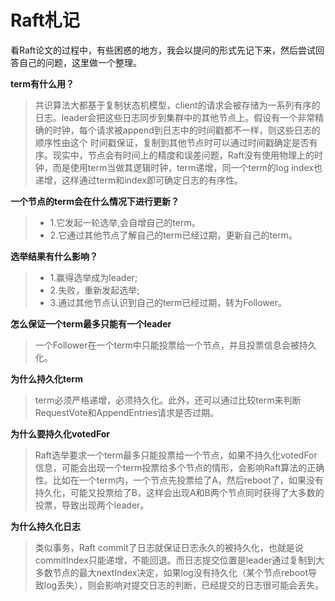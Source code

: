 # Raft札记

看Raft论文的过程中，有些困惑的地方，我会以提问的形式先记下来，然后尝试回答自己的问题，这里做一个整理。

**term有什么用？**
>共识算法大都基于复制状态机模型，client的请求会被存储为一系列有序的日志。leader会把这些日志同步到集群中的其他节点上。假设有一个非常精确的时钟，每个请求被append到日志中的时间戳都不一样，则这些日志的顺序性由这个
时间戳保证，复制到其他节点时可以通过时间戳确定是否有序。现实中，节点会有时间上的精度和误差问题，Raft没有使用物理上的时钟，而是使用term当做其逻辑时钟，term递增，同一个term的log index也递增，这样通过term和index即可确定日志的有序性。

**一个节点的term会在什么情况下进行更新？**
> - 1.它发起一轮选举,会自增自己的term。
> - 2.它通过其他节点了解自己的term已经过期，更新自己的term。

**选举结果有什么影响？**
> - 1.赢得选举成为leader; 
> - 2.失败，重新发起选举;
> - 3.通过其他节点认识到自己的term已经过期，转为Follower。

**怎么保证一个term最多只能有一个leader**
> 一个Follower在一个term中只能投票给一个节点，并且投票信息会被持久化。

**为什么持久化term** 
>term必须严格递增，必须持久化。此外，还可以通过比较term来判断RequestVote和AppendEntries请求是否过期。 

**为什么要持久化votedFor** 
>Raft选举要求一个term最多只能投票给一个节点，如果不持久化votedFor信息，可能会出现一个term投票给多个节点的情形，会影响Raft算法的正确性。比如在一个term内，一个节点先投票给了A，然后reboot了，如果没有持久化，可能又投票给了B，这样会出现A和B两个节点同时获得了大多数的投票，导致出现两个leader。

**为什么持久化日志**
> 类似事务，Raft commit了日志就保证日志永久的被持久化，也就是说commitIndex只能递增，不能回退。而日志提交位置是leader通过复制到大多数节点的最大nextIndex决定，如果log没有持久化（某个节点reboot导致log丢失），则会影响对提交日志的判断，已经提交的日志很可能会丢失。

